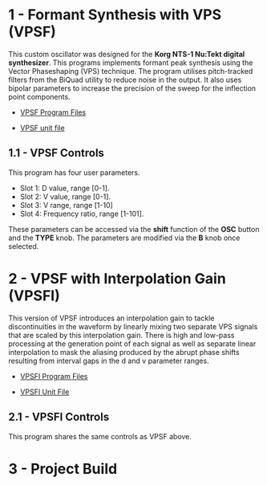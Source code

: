 # 1 - Formant Synthesis with VPS (VPSF)

This custom oscillator was designed for the **Korg NTS-1 Nu:Tekt digital synthesizer**. This programs implements formant peak synthesis using the Vector Phaseshaping (VPS) technique. The program utilises pitch-tracked filters from the BiQuad utility to reduce noise in the output. It also uses bipolar parameters to increase the precision of the sweep for the inflection point components.

- [VPSF Program Files](https://github.com/GrahamJamesKeane/VPS/tree/main/3%20-%20Formant%20Synthesis/vpsf_1)

- [VPSF unit file](https://github.com/GrahamJamesKeane/VPS/blob/main/3%20-%20Formant%20Synthesis/vpsf_1/vpsf_1.ntkdigunit)

## 1.1 - VPSF Controls 
This program has four user parameters.

- Slot 1: D value, range [0-1].
- Slot 2: V value, range [0-1].
- Slot 3: V range, range [1-10]
- Slot 4: Frequency ratio, range [1-101].

These parameters can be accessed via the **shift** function of the **OSC** button and the **TYPE** knob. The parameters are modified via the **B** knob once selected. 

# 2 - VPSF with Interpolation Gain (VPSFI)

This version of VPSF introduces an interpolation gain to tackle discontinuities in the waveform by linearly mixing two separate VPS signals that are scaled by this interpolation gain. There is high and low-pass processing at the generation point of each signal as well as separate linear interpolation to mask the aliasing produced by the abrupt phase shifts resulting from interval gaps in the d and v parameter ranges.

- [VPSFI Program Files](https://github.com/GrahamJamesKeane/VPS/tree/main/3%20-%20Formant%20Synthesis/vpsf_2)

- [VPSFI Unit File](https://github.com/GrahamJamesKeane/VPS/blob/main/3%20-%20Formant%20Synthesis/vpsf_2/vpsf_2.ntkdigunit)

## 2.1 - VPSFI Controls 
This program shares the same controls as VPSF above.

# 3 - Project Build
